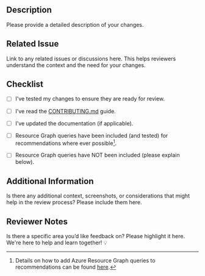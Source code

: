 ## Description
Please provide a detailed description of your changes.

## Related Issue
Link to any related issues or discussions here. This helps reviewers understand the context and the need for your changes.

<!-- Please follow this checklist and put an x in each box like this: [x]. -->
## Checklist

- [ ] I've tested my changes to ensure they are ready for review.
- [ ] I've read the [CONTRIBUTING.md](../blob/main/CONTRIBUTING.md) guide.
- [ ] I've updated the documentation (if applicable).
- [ ] Resource Graph queries have been included (and tested) for recommendations where ever possible[^note].
- [ ] Resource Graph queries have NOT been included (please explain below).



## Additional Information
Is there any additional context, screenshots, or considerations that might help in the review process? Please include them here.

## Reviewer Notes
Is there a specific area you’d like feedback on? Please highlight it here. We're here to help and learn together! 💡

[^note]:
    Details on how to add Azure Resource Graph queries to recommendations can be found [here](../blob/main/CONTRIBUTING.md#1-adding-or-modifying-resource-graph-queries).
